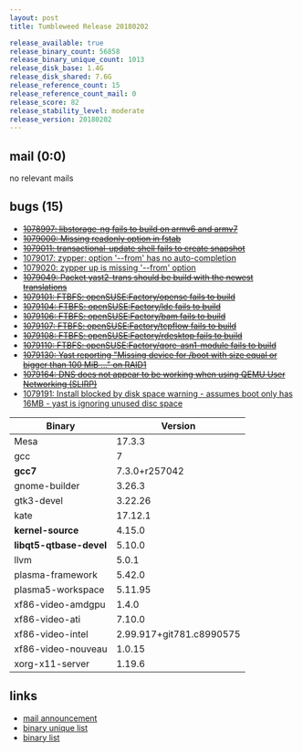 ```yaml
---
layout: post
title: Tumbleweed Release 20180202

release_available: true
release_binary_count: 56858
release_binary_unique_count: 1013
release_disk_base: 1.4G
release_disk_shared: 7.6G
release_reference_count: 15
release_reference_count_mail: 0
release_score: 82
release_stability_level: moderate
release_version: 20180202
---
```


## mail (0:0)

no relevant mails

## bugs (15)

<!--more-->

- ~~[1078997: libstorage-ng  fails to build on armv6 and armv7](https://bugzilla.opensuse.org/show_bug.cgi?id=1078997)~~
- ~~[1079000: Missing readonly option in fstab](https://bugzilla.opensuse.org/show_bug.cgi?id=1079000)~~
- ~~[1079011: transactional-update shell fails to create snapshot](https://bugzilla.opensuse.org/show_bug.cgi?id=1079011)~~
- [1079017: zypper: option '--from' has no auto-completion](https://bugzilla.opensuse.org/show_bug.cgi?id=1079017)
- [1079020: zypper up is missing '--from' option](https://bugzilla.opensuse.org/show_bug.cgi?id=1079020)
- ~~[1079049: Packet yast2-trans should be build with the newest translations](https://bugzilla.opensuse.org/show_bug.cgi?id=1079049)~~
- ~~[1079101: FTBFS: openSUSE:Factory/opensc fails to build](https://bugzilla.opensuse.org/show_bug.cgi?id=1079101)~~
- ~~[1079104: FTBFS: openSUSE:Factory/ldc fails to build](https://bugzilla.opensuse.org/show_bug.cgi?id=1079104)~~
- ~~[1079106: FTBFS: openSUSE:Factory/bam fails to build](https://bugzilla.opensuse.org/show_bug.cgi?id=1079106)~~
- ~~[1079107: FTBFS: openSUSE:Factory/tcpflow fails to build](https://bugzilla.opensuse.org/show_bug.cgi?id=1079107)~~
- ~~[1079108: FTBFS: openSUSE:Factory/rdesktop fails to build](https://bugzilla.opensuse.org/show_bug.cgi?id=1079108)~~
- ~~[1079110: FTBFS: openSUSE:Factory/qore-asn1-module fails to build](https://bugzilla.opensuse.org/show_bug.cgi?id=1079110)~~
- ~~[1079130: Yast reporting "Missing device for /boot with size equal or bigger than 100 MiB ..." on RAID1](https://bugzilla.opensuse.org/show_bug.cgi?id=1079130)~~
- ~~[1079164: DNS does not appear to be working when using QEMU User Networking (SLIRP)](https://bugzilla.opensuse.org/show_bug.cgi?id=1079164)~~
- [1079191: Install blocked by disk space warning - assumes boot only has 16MB - yast is ignoring unused disc space](https://bugzilla.opensuse.org/show_bug.cgi?id=1079191)

Binary | Version
--- | ---
Mesa | 17.3.3
gcc | 7
**gcc7** | 7.3.0+r257042
gnome-builder | 3.26.3
gtk3-devel | 3.22.26
kate | 17.12.1
**kernel-source** | 4.15.0
**libqt5-qtbase-devel** | 5.10.0
llvm | 5.0.1
plasma-framework | 5.42.0
plasma5-workspace | 5.11.95
xf86-video-amdgpu | 1.4.0
xf86-video-ati | 7.10.0
xf86-video-intel | 2.99.917+git781.c8990575
xf86-video-nouveau | 1.0.15
xorg-x11-server | 1.19.6

## links

- [mail announcement](https://lists.opensuse.org/opensuse-factory/2018-02/msg00153.html)
- [binary unique list](http://download.tumbleweed.boombatower.com/20180202/rpm.unique.list)
- [binary list](http://download.tumbleweed.boombatower.com/20180202/rpm.list)
